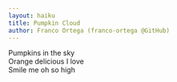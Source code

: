 ```yaml
---
layout: haiku
title: Pumpkin Cloud
author: Franco Ortega (franco-ortega @GitHub)
---
```


Pumpkins in the sky<br>
Orange delicious I love<br>
Smile me oh so high<br>